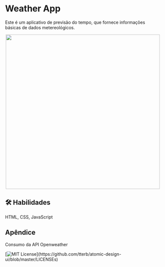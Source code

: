 # Weather App

Este é um aplicativo de previsão do tempo, que fornece informações
básicas de dados metereológicos.

<div align="center">
<img src="https://user-images.githubusercontent.com/37091987/198909418-a40f22f0-a464-46b8-85a1-c411e97b62b6.png" width="500px" />
</div>

## 🛠 Habilidades
HTML, CSS, JavaScript

## Apêndice

Consumo da API Openweather

[![MIT License](https://img.shields.io/apm/l/atomic-design-ui.svg?)](https://github.com/tterb/atomic-design-ui/blob/master/LICENSEs)
